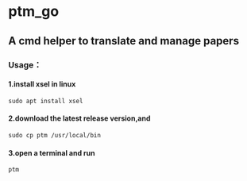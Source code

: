 # ptm_go
## A cmd helper to translate and manage papers

### Usage：
#### 1.install xsel in linux
```
sudo apt install xsel
```


#### 2.download the latest release version,and 
```
sudo cp ptm /usr/local/bin
```

#### 3.open a terminal and run 

```
ptm
```
